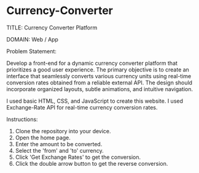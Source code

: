 # Currency-Converter

TITLE: Currency Converter Platform

DOMAIN: Web / App

Problem Statement:

Develop a front-end for a dynamic currency converter platform that prioritizes a good user
experience. The primary objective is to create an interface that seamlessly converts various
currency units using real-time conversion rates obtained from a reliable external API. The
design should incorporate organized layouts, subtle animations, and intuitive navigation.

I used basic HTML, CSS, and JavaScript to create this website. I used Exchange-Rate API
for real-time currency conversion rates. 

Instructions:
1. Clone the repository into your device.
2. Open the home page.
3. Enter the amount to be converted.
4. Select the 'from' and 'to' currency.
5. Click 'Get Exchange Rates' to get the conversion.
6. Click the double arrow button to get the reverse conversion.

